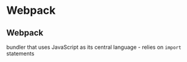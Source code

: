 # Webpack

## Webpack

bundler that uses JavaScript as its central language - relies on `import` statements

